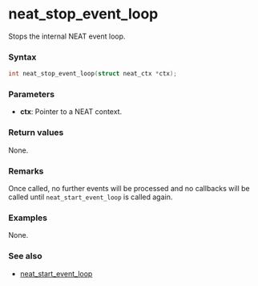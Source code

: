 # neat_stop_event_loop

Stops the internal NEAT event loop.

### Syntax

```c
int neat_stop_event_loop(struct neat_ctx *ctx);
```

### Parameters

- **ctx**: Pointer to a NEAT context.

### Return values

None.

### Remarks

Once called, no further events will be processed and no callbacks will be called
until `neat_start_event_loop` is called again.

### Examples

None.

### See also

- [neat_start_event_loop](neat_start_event_loop.md)
